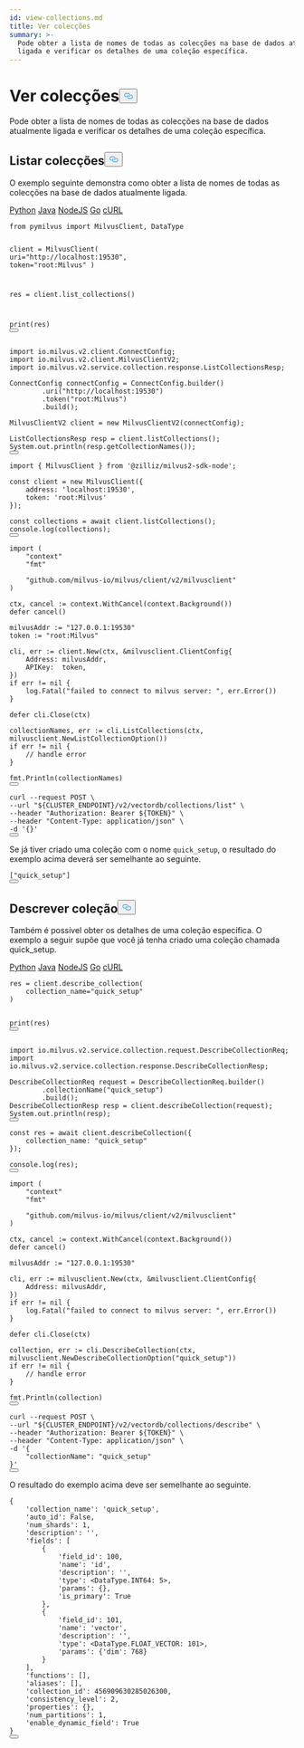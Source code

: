 ```yaml
---
id: view-collections.md
title: Ver colecções
summary: >-
  Pode obter a lista de nomes de todas as colecções na base de dados atualmente
  ligada e verificar os detalhes de uma coleção específica.
---
```

<h1 id="View-Collections" class="common-anchor-header">Ver colecções<button data-href="#View-Collections" class="anchor-icon" translate="no">
      <svg translate="no"
        aria-hidden="true"
        focusable="false"
        height="20"
        version="1.1"
        viewBox="0 0 16 16"
        width="16"
      >
        <path
          fill="#0092E4"
          fill-rule="evenodd"
          d="M4 9h1v1H4c-1.5 0-3-1.69-3-3.5S2.55 3 4 3h4c1.45 0 3 1.69 3 3.5 0 1.41-.91 2.72-2 3.25V8.59c.58-.45 1-1.27 1-2.09C10 5.22 8.98 4 8 4H4c-.98 0-2 1.22-2 2.5S3 9 4 9zm9-3h-1v1h1c1 0 2 1.22 2 2.5S13.98 12 13 12H9c-.98 0-2-1.22-2-2.5 0-.83.42-1.64 1-2.09V6.25c-1.09.53-2 1.84-2 3.25C6 11.31 7.55 13 9 13h4c1.45 0 3-1.69 3-3.5S14.5 6 13 6z"
        ></path>
      </svg>
    </button></h1><p>Pode obter a lista de nomes de todas as colecções na base de dados atualmente ligada e verificar os detalhes de uma coleção específica.</p>
<h2 id="List-Collections" class="common-anchor-header">Listar colecções<button data-href="#List-Collections" class="anchor-icon" translate="no">
      <svg translate="no"
        aria-hidden="true"
        focusable="false"
        height="20"
        version="1.1"
        viewBox="0 0 16 16"
        width="16"
      >
        <path
          fill="#0092E4"
          fill-rule="evenodd"
          d="M4 9h1v1H4c-1.5 0-3-1.69-3-3.5S2.55 3 4 3h4c1.45 0 3 1.69 3 3.5 0 1.41-.91 2.72-2 3.25V8.59c.58-.45 1-1.27 1-2.09C10 5.22 8.98 4 8 4H4c-.98 0-2 1.22-2 2.5S3 9 4 9zm9-3h-1v1h1c1 0 2 1.22 2 2.5S13.98 12 13 12H9c-.98 0-2-1.22-2-2.5 0-.83.42-1.64 1-2.09V6.25c-1.09.53-2 1.84-2 3.25C6 11.31 7.55 13 9 13h4c1.45 0 3-1.69 3-3.5S14.5 6 13 6z"
        ></path>
      </svg>
    </button></h2><p>O exemplo seguinte demonstra como obter a lista de nomes de todas as colecções na base de dados atualmente ligada.</p>
<div class="multipleCode">
   <a href="#python">Python</a> <a href="#java">Java</a> <a href="#javascript">NodeJS</a> <a href="#go">Go</a> <a href="#bash">cURL</a></div>
<pre><code translate="no" class="language-python"><span class="hljs-keyword">from</span> pymilvus <span class="hljs-keyword">import</span> MilvusClient, DataType

client = MilvusClient(
    uri=<span class="hljs-string">&quot;http://localhost:19530&quot;</span>,
    token=<span class="hljs-string">&quot;root:Milvus&quot;</span>
)

res = client.list_collections()

<span class="hljs-built_in">print</span>(res)
<button class="copy-code-btn"></button></code></pre>
<pre><code translate="no" class="language-java"><span class="hljs-keyword">import</span> io.milvus.v2.client.ConnectConfig;
<span class="hljs-keyword">import</span> io.milvus.v2.client.MilvusClientV2;
<span class="hljs-keyword">import</span> io.milvus.v2.service.collection.response.ListCollectionsResp;

<span class="hljs-type">ConnectConfig</span> <span class="hljs-variable">connectConfig</span> <span class="hljs-operator">=</span> ConnectConfig.builder()
        .uri(<span class="hljs-string">&quot;http://localhost:19530&quot;</span>)
        .token(<span class="hljs-string">&quot;root:Milvus&quot;</span>)
        .build();

<span class="hljs-type">MilvusClientV2</span> <span class="hljs-variable">client</span> <span class="hljs-operator">=</span> <span class="hljs-keyword">new</span> <span class="hljs-title class_">MilvusClientV2</span>(connectConfig);

<span class="hljs-type">ListCollectionsResp</span> <span class="hljs-variable">resp</span> <span class="hljs-operator">=</span> client.listCollections();
System.out.println(resp.getCollectionNames());
<button class="copy-code-btn"></button></code></pre>
<pre><code translate="no" class="language-javascript"><span class="hljs-keyword">import</span> { <span class="hljs-title class_">MilvusClient</span> } <span class="hljs-keyword">from</span> <span class="hljs-string">&#x27;@zilliz/milvus2-sdk-node&#x27;</span>;

<span class="hljs-keyword">const</span> client = <span class="hljs-keyword">new</span> <span class="hljs-title class_">MilvusClient</span>({
    <span class="hljs-attr">address</span>: <span class="hljs-string">&#x27;localhost:19530&#x27;</span>,
    <span class="hljs-attr">token</span>: <span class="hljs-string">&#x27;root:Milvus&#x27;</span>
});

<span class="hljs-keyword">const</span> collections = <span class="hljs-keyword">await</span> client.<span class="hljs-title function_">listCollections</span>();
<span class="hljs-variable language_">console</span>.<span class="hljs-title function_">log</span>(collections);
<button class="copy-code-btn"></button></code></pre>
<pre><code translate="no" class="language-go"><span class="hljs-keyword">import</span> (
    <span class="hljs-string">&quot;context&quot;</span>
    <span class="hljs-string">&quot;fmt&quot;</span>

    <span class="hljs-string">&quot;github.com/milvus-io/milvus/client/v2/milvusclient&quot;</span>
)

ctx, cancel := context.WithCancel(context.Background())
<span class="hljs-keyword">defer</span> cancel()

milvusAddr := <span class="hljs-string">&quot;127.0.0.1:19530&quot;</span>
token := <span class="hljs-string">&quot;root:Milvus&quot;</span>

cli, err := client.New(ctx, &amp;milvusclient.ClientConfig{
    Address: milvusAddr,
    APIKey:  token,
})
<span class="hljs-keyword">if</span> err != <span class="hljs-literal">nil</span> {
    log.Fatal(<span class="hljs-string">&quot;failed to connect to milvus server: &quot;</span>, err.Error())
}

<span class="hljs-keyword">defer</span> cli.Close(ctx)

collectionNames, err := cli.ListCollections(ctx, milvusclient.NewListCollectionOption())
<span class="hljs-keyword">if</span> err != <span class="hljs-literal">nil</span> {
    <span class="hljs-comment">// handle error</span>
}

fmt.Println(collectionNames)
<button class="copy-code-btn"></button></code></pre>
<pre><code translate="no" class="language-bash">curl --request POST \
--url <span class="hljs-string">&quot;<span class="hljs-variable">${CLUSTER_ENDPOINT}</span>/v2/vectordb/collections/list&quot;</span> \
--header <span class="hljs-string">&quot;Authorization: Bearer <span class="hljs-variable">${TOKEN}</span>&quot;</span> \
--header <span class="hljs-string">&quot;Content-Type: application/json&quot;</span> \
-d <span class="hljs-string">&#x27;{}&#x27;</span>
<button class="copy-code-btn"></button></code></pre>
<p>Se já tiver criado uma coleção com o nome <code translate="no">quick_setup</code>, o resultado do exemplo acima deverá ser semelhante ao seguinte.</p>
<pre><code translate="no" class="language-json">[<span class="hljs-string">&quot;quick_setup&quot;</span>]
<button class="copy-code-btn"></button></code></pre>
<h2 id="Describe-Collection" class="common-anchor-header">Descrever coleção<button data-href="#Describe-Collection" class="anchor-icon" translate="no">
      <svg translate="no"
        aria-hidden="true"
        focusable="false"
        height="20"
        version="1.1"
        viewBox="0 0 16 16"
        width="16"
      >
        <path
          fill="#0092E4"
          fill-rule="evenodd"
          d="M4 9h1v1H4c-1.5 0-3-1.69-3-3.5S2.55 3 4 3h4c1.45 0 3 1.69 3 3.5 0 1.41-.91 2.72-2 3.25V8.59c.58-.45 1-1.27 1-2.09C10 5.22 8.98 4 8 4H4c-.98 0-2 1.22-2 2.5S3 9 4 9zm9-3h-1v1h1c1 0 2 1.22 2 2.5S13.98 12 13 12H9c-.98 0-2-1.22-2-2.5 0-.83.42-1.64 1-2.09V6.25c-1.09.53-2 1.84-2 3.25C6 11.31 7.55 13 9 13h4c1.45 0 3-1.69 3-3.5S14.5 6 13 6z"
        ></path>
      </svg>
    </button></h2><p>Também é possível obter os detalhes de uma coleção específica. O exemplo a seguir supõe que você já tenha criado uma coleção chamada quick_setup.</p>
<div class="multipleCode">
   <a href="#python">Python</a> <a href="#java">Java</a> <a href="#javascript">NodeJS</a> <a href="#go">Go</a> <a href="#bash">cURL</a></div>
<pre><code translate="no" class="language-python">res = client.describe_collection(
    collection_name=<span class="hljs-string">&quot;quick_setup&quot;</span>
)

<span class="hljs-built_in">print</span>(res)
<button class="copy-code-btn"></button></code></pre>
<pre><code translate="no" class="language-java"><span class="hljs-keyword">import</span> io.milvus.v2.service.collection.request.DescribeCollectionReq;
<span class="hljs-keyword">import</span> io.milvus.v2.service.collection.response.DescribeCollectionResp;

<span class="hljs-type">DescribeCollectionReq</span> <span class="hljs-variable">request</span> <span class="hljs-operator">=</span> DescribeCollectionReq.builder()
        .collectionName(<span class="hljs-string">&quot;quick_setup&quot;</span>)
        .build();
<span class="hljs-type">DescribeCollectionResp</span> <span class="hljs-variable">resp</span> <span class="hljs-operator">=</span> client.describeCollection(request);
System.out.println(resp);
<button class="copy-code-btn"></button></code></pre>
<pre><code translate="no" class="language-javascript"><span class="hljs-keyword">const</span> res = <span class="hljs-keyword">await</span> client.<span class="hljs-title function_">describeCollection</span>({
    <span class="hljs-attr">collection_name</span>: <span class="hljs-string">&quot;quick_setup&quot;</span>
});

<span class="hljs-variable language_">console</span>.<span class="hljs-title function_">log</span>(res);
<button class="copy-code-btn"></button></code></pre>
<pre><code translate="no" class="language-go"><span class="hljs-keyword">import</span> (
    <span class="hljs-string">&quot;context&quot;</span>
    <span class="hljs-string">&quot;fmt&quot;</span>

    <span class="hljs-string">&quot;github.com/milvus-io/milvus/client/v2/milvusclient&quot;</span>
)

ctx, cancel := context.WithCancel(context.Background())
<span class="hljs-keyword">defer</span> cancel()

milvusAddr := <span class="hljs-string">&quot;127.0.0.1:19530&quot;</span>

cli, err := milvusclient.New(ctx, &amp;milvusclient.ClientConfig{
    Address: milvusAddr,
})
<span class="hljs-keyword">if</span> err != <span class="hljs-literal">nil</span> {
    log.Fatal(<span class="hljs-string">&quot;failed to connect to milvus server: &quot;</span>, err.Error())
}

<span class="hljs-keyword">defer</span> cli.Close(ctx)

collection, err := cli.DescribeCollection(ctx, milvusclient.NewDescribeCollectionOption(<span class="hljs-string">&quot;quick_setup&quot;</span>))
<span class="hljs-keyword">if</span> err != <span class="hljs-literal">nil</span> {
    <span class="hljs-comment">// handle error</span>
}

fmt.Println(collection)
<button class="copy-code-btn"></button></code></pre>
<pre><code translate="no" class="language-bash">curl --request POST \
--url <span class="hljs-string">&quot;<span class="hljs-variable">${CLUSTER_ENDPOINT}</span>/v2/vectordb/collections/describe&quot;</span> \
--header <span class="hljs-string">&quot;Authorization: Bearer <span class="hljs-variable">${TOKEN}</span>&quot;</span> \
--header <span class="hljs-string">&quot;Content-Type: application/json&quot;</span> \
-d <span class="hljs-string">&#x27;{
    &quot;collectionName&quot;: &quot;quick_setup&quot;
}&#x27;</span>
<button class="copy-code-btn"></button></code></pre>
<p>O resultado do exemplo acima deve ser semelhante ao seguinte.</p>
<pre><code translate="no" class="language-plaintext">{
    <span class="hljs-string">&#x27;collection_name&#x27;</span>: <span class="hljs-string">&#x27;quick_setup&#x27;</span>, 
    <span class="hljs-string">&#x27;auto_id&#x27;</span>: <span class="hljs-literal">False</span>, 
    <span class="hljs-string">&#x27;num_shards&#x27;</span>: <span class="hljs-number">1</span>, 
    <span class="hljs-string">&#x27;description&#x27;</span>: <span class="hljs-string">&#x27;&#x27;</span>, 
    <span class="hljs-string">&#x27;fields&#x27;</span>: [
        {
            <span class="hljs-string">&#x27;field_id&#x27;</span>: <span class="hljs-number">100</span>, 
            <span class="hljs-string">&#x27;name&#x27;</span>: <span class="hljs-string">&#x27;id&#x27;</span>, 
            <span class="hljs-string">&#x27;description&#x27;</span>: <span class="hljs-string">&#x27;&#x27;</span>, 
            <span class="hljs-string">&#x27;type&#x27;</span>: &lt;DataType.INT64: <span class="hljs-number">5</span>&gt;, 
            <span class="hljs-string">&#x27;params&#x27;</span>: {}, 
            <span class="hljs-string">&#x27;is_primary&#x27;</span>: <span class="hljs-literal">True</span>
        }, 
        {
            <span class="hljs-string">&#x27;field_id&#x27;</span>: <span class="hljs-number">101</span>, 
            <span class="hljs-string">&#x27;name&#x27;</span>: <span class="hljs-string">&#x27;vector&#x27;</span>, 
            <span class="hljs-string">&#x27;description&#x27;</span>: <span class="hljs-string">&#x27;&#x27;</span>, 
            <span class="hljs-string">&#x27;type&#x27;</span>: &lt;DataType.FLOAT_VECTOR: <span class="hljs-number">101</span>&gt;, 
            <span class="hljs-string">&#x27;params&#x27;</span>: {<span class="hljs-string">&#x27;dim&#x27;</span>: <span class="hljs-number">768</span>}
        }
    ], 
    <span class="hljs-string">&#x27;functions&#x27;</span>: [], 
    <span class="hljs-string">&#x27;aliases&#x27;</span>: [], 
    <span class="hljs-string">&#x27;collection_id&#x27;</span>: <span class="hljs-number">456909630285026300</span>, 
    <span class="hljs-string">&#x27;consistency_level&#x27;</span>: <span class="hljs-number">2</span>, 
    <span class="hljs-string">&#x27;properties&#x27;</span>: {}, 
    <span class="hljs-string">&#x27;num_partitions&#x27;</span>: <span class="hljs-number">1</span>, 
    <span class="hljs-string">&#x27;enable_dynamic_field&#x27;</span>: <span class="hljs-literal">True</span>
}
<button class="copy-code-btn"></button></code></pre>
